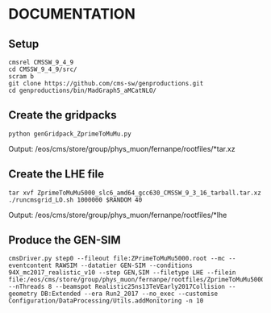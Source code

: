 DOCUMENTATION
=========================

Setup
--------------
```
cmsrel CMSSW_9_4_9
cd CMSSW_9_4_9/src/
scram b
git clone https://github.com/cms-sw/genproductions.git
cd genproductions/bin/MadGraph5_aMCatNLO/
```

Create the gridpacks
--------------
```
python genGridpack_ZprimeToMuMu.py
```
Output: /eos/cms/store/group/phys_muon/fernanpe/rootfiles/*tar.xz

Create the LHE file
--------------
```
tar xvf ZprimeToMuMu5000_slc6_amd64_gcc630_CMSSW_9_3_16_tarball.tar.xz
./runcmsgrid_LO.sh 1000000 $RANDOM 40
```
Output: /eos/cms/store/group/phys_muon/fernanpe/rootfiles/*lhe

Produce the GEN-SIM
--------------
```
cmsDriver.py step0 --fileout file:ZPrimeToMuMu5000.root --mc --eventcontent RAWSIM --datatier GEN-SIM --conditions 94X_mc2017_realistic_v10 --step GEN,SIM --filetype LHE --filein file:/eos/cms/store/group/phys_muon/fernanpe/rootfiles/ZprimeToMuMu5000.lhe --nThreads 8 --beamspot Realistic25ns13TeVEarly2017Collision --geometry DB:Extended --era Run2_2017 --no_exec --customise Configuration/DataProcessing/Utils.addMonitoring -n 10
```